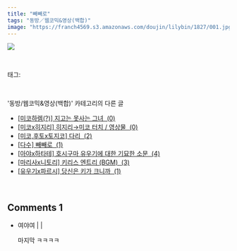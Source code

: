 ```yaml
---
title: "빼빼로"
tags: "동방／웹코믹&영상(백합)"
image: "https://franch4569.s3.amazonaws.com/doujin/lilybin/1827/001.jpg"
---
```

<div class="article">
<div class="area_view">
<p><img src="{{ site.imgserver2 }}/lilybin/1827/001.jpg"/></p>
</div></div><br/>
<div class="tagTrail">
<p>태그: </p>
<ul>
</ul>
</div><br/>
<div class="another">
<p>'동방/웹코믹&amp;영상(백합)' 카테고리의 다른 글</p>
<ul>
<li><a href="/lilybin_1830">
[미코하렘(?)] 지고는 못사는 그녀  (0)
</a></li>
<li><a href="/lilybin_1829">
[미코x히지리] 히지리→미코 터치 / 영상물  (0)
</a></li>
<li><a href="/lilybin_1828">
[미코,후토x토지코] 다리  (2)
</a></li>
<li><a href="/lilybin_1827">
[다수] 빼빼로  (1)
</a></li>
<li><a href="/lilybin_1826">
[아야x하타테] 호시구마 유우기에 대한 기묘한 소문  (4)
</a></li>
<li><a href="/lilybin_1825">
[마리사x니토리] 키리스 엔트리 (BGM)  (3)
</a></li>
<li><a href="/lilybin_1824">
[유우기x파르시] 당신은 키가 크니까  (1)
</a></li>
</ul>
</div><br/>
<div class="comment">
<h2 class="bold">Comments <span id="commentCount1827">1</span></h2>
<div style="clear:both;">
<div id="entry1827Comment" style="display:block">
<ul class="list_reply">
<li class="rp_general" id="comment13627899">
<div class="post-comment">
<div>
<span>
<i class="fa fa-user"></i>여야여 |
                                |
                               
</span>
<p>마지막 ㅋㅋㅋㅋ</p>

</div>
</div>
</li>
</ul>
</div>
</div>
</div><br/>
<br/>
<p id="refer"></p>
<br/>

